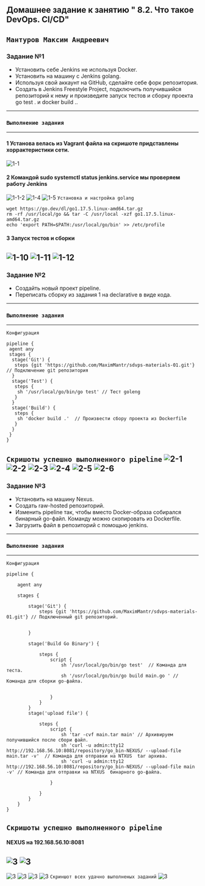 ## Домашнее задание к занятию  " 8.2. Что такое DevOps. СI/СD"
## `Мантуров Максим Андреевич`

### Задание №1
- Установить себе Jenkins не используя Docker. 
- Установить на машину с Jenkins golang.
- Используя свой аккаунт на GitHub, сделайте себе форк репозитория.
- Создать в Jenkins Freestyle Project, подключить получившийся репозиторий к нему и произведите запуск тестов и сборку проекта  go test . и docker build ..
---
### `Выполнение задания`
---
#### 1 Установа велась из Vagrant файла на скришоте придставлены хоррактеристики сети. 
![1-1](https://github.com/MaximMantr/Manturov_Maxim-8-03-hw/blob/jenkins/img/Jenkins/1/1.png)
#### 2 Командой sudo systemctl status jenkins.service мы проверяем работу Jenkins 
![1-1-2](https://github.com/MaximMantr/Manturov_Maxim-8-03-hw/blob/jenkins/img/Jenkins/1/1-2.png)
![1-4](https://github.com/MaximMantr/Manturov_Maxim-8-03-hw/blob/jenkins/img/Jenkins/1/4.png)
![1-5](https://github.com/MaximMantr/Manturov_Maxim-8-03-hw/blob/jenkins/img/Jenkins/1/5.png)
`Установка и настройка golang`
```
wget https://go.dev/dl/go1.17.5.linux-amd64.tar.gz
rm -rf /usr/local/go && tar -C /usr/local -xzf go1.17.5.linux-amd64.tar.gz
echo 'export PATH=$PATH:/usr/local/go/bin' >> /etc/profile

```
#### 3 Запуск тестов и сборки 
![1-10](https://github.com/MaximMantr/Manturov_Maxim-8-03-hw/blob/jenkins/img/Jenkins/1/10.png)
![1-11](https://github.com/MaximMantr/Manturov_Maxim-8-03-hw/blob/jenkins/img/Jenkins/1/11.png)
![1-12](https://github.com/MaximMantr/Manturov_Maxim-8-03-hw/blob/jenkins/img/Jenkins/1/12.png)
---

### Задание №2 
- Создайть новый проект pipeline.
- Переписать сборку из задания 1 на declarative в виде кода.
---
### `Выполнение задания`
---
`Конфигурация`
```
pipeline {
 agent any
 stages {
  stage('Git') {
   steps {git 'https://github.com/MaximMantr/sdvps-materials-01.git'} // Подключение git репозитория
  }
  stage('Test') {
   steps {
    sh '/usr/local/go/bin/go test' // Тест goleng 
   }
  }
  stage('Build') {
   steps {
    sh 'docker build .'  // Произвести сбору проекта из Dockerfile
   }
  }
 }
}

```
`Скришоты успешно выполненного pipeline`
![2-1](https://github.com/MaximMantr/Manturov_Maxim-8-03-hw/blob/jenkins/img/Jenkins/2/1.png)
![2-2](https://github.com/MaximMantr/Manturov_Maxim-8-03-hw/blob/jenkins/img/Jenkins/2/2.png)
![2-3](https://github.com/MaximMantr/Manturov_Maxim-8-03-hw/blob/jenkins/img/Jenkins/2/3.png)
![2-4](https://github.com/MaximMantr/Manturov_Maxim-8-03-hw/blob/jenkins/img/Jenkins/2/4.png)
![2-5](https://github.com/MaximMantr/Manturov_Maxim-8-03-hw/blob/jenkins/img/Jenkins/2/5.png)
![2-6](https://github.com/MaximMantr/Manturov_Maxim-8-03-hw/blob/jenkins/img/Jenkins/2/6.png)
---
### Задание №3 
- Установить на машину Nexus.
- Создать raw-hosted репозиторий.
- Изменить pipeline так, чтобы вместо Docker-образа собирался бинарный go-файл. Команду можно скопировать из Dockerfile.
- Загрузить файл в репозиторий с помощью jenkins.
---
### `Выполнение задания`
---
`Конфигурация`
```
pipeline {

    agent any
    
    stages {
        
        stage('Git') {
            steps {git 'https://github.com/MaximMantr/sdvps-materials-01.git'} // Подключенный git репозиторий.
        
            
        }

        stage('Build Go Binary') {

            steps {
                script {
                    sh '/usr/local/go/bin/go test'  // Команда для теста. 
                    sh '/usr/local/go/bin/go build main.go ' // Команда для сборки go-файла.
                   

                }
            }
        }
        stage('upload file') {
         
            steps {
                script {
                    sh 'tar -cvf main.tar main' // Архивируем получившийся после сбори файл. 
                    sh 'curl -u admin:tty12 http://192.168.56.10:8081/repository/go_bin-NEXUS/ --upload-file main.tar -v'  // Команда для отправки на NTXUS  tar архива.
                    sh 'curl -u admin:tty12 http://192.168.56.10:8081/repository/go_bin-NEXUS/ --upload-file main -v' // Команда для отправки на NTXUS  бинарного go-файла.
                    
                }
                
            }
        }
    }
}

```
`Скришоты успешно выполненного pipeline`
---
#### NEXUS на 192.168.56.10:8081
![3](https://github.com/MaximMantr/Manturov_Maxim-8-03-hw/blob/jenkins/img/Jenkins/3/1.png)
![3](https://github.com/MaximMantr/Manturov_Maxim-8-03-hw/blob/jenkins/img/Jenkins/3/2.png)
---
![3](https://github.com/MaximMantr/Manturov_Maxim-8-03-hw/blob/jenkins/img/Jenkins/3/3.png)
![3](https://github.com/MaximMantr/Manturov_Maxim-8-03-hw/blob/jenkins/img/Jenkins/3/4.png)
![3](https://github.com/MaximMantr/Manturov_Maxim-8-03-hw/blob/jenkins/img/Jenkins/3/5.png)
![3](https://github.com/MaximMantr/Manturov_Maxim-8-03-hw/blob/jenkins/img/Jenkins/3/6.png)
`Скриншот всех удачно выполненых заданий`
![3](https://github.com/MaximMantr/Manturov_Maxim-8-03-hw/blob/jenkins/img/Jenkins/3/7.png)